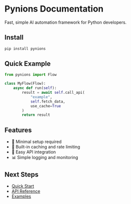 # Pynions Documentation

Fast, simple AI automation framework for Python developers.

## Install

```bash
pip install pynions
```

## Quick Example

```python
from pynions import Flow

class MyFlow(Flow):
    async def run(self):
        result = await self.call_api(
            "example",
            self.fetch_data,
            use_cache=True
        )
        return result
```

## Features

- 🚀 Minimal setup required
- 🔧 Built-in caching and rate limiting
- 🤖 Easy API integration
- 📊 Simple logging and monitoring

## Next Steps

- [Quick Start](quickstart.md)
- [API Reference](api.md)
- [Examples](https://github.com/yourusername/pynions/tree/main/examples)
